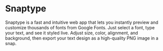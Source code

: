 # Snaptype
Snaptype is a fast and intuitive web app that lets you instantly preview and customize thousands of fonts from Google Fonts. Just select a font, type your text, and see it styled live. Adjust size, color, alignment, and background, then export your text design as a high-quality PNG image in a snap.
